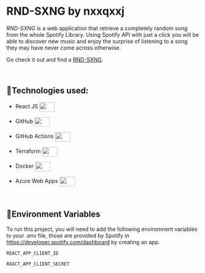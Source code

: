 # RND-SXNG by nxxqxxj

_RND-SXNG_ is a web application that retrieve a completely random song from the whole Spotify Library. Using Spotify API with just a click you will be able to discover new music and enjoy the surprise of listening to a song they may have never come across otherwise.

Go check it out and find a [RND-SXNG](https://rnd-sxng.joaquin7ap.com/).

<br>

## 🎷Technologies used:

- React JS
  <img src="https://raw.githubusercontent.com/gilbarbara/logos/1b8f5561d14ba9b8cf760c0df2fe56338cdcdbb3/logos/react.svg" width="40" height="25" align="center">

- GitHub
  <img src="https://raw.githubusercontent.com/gilbarbara/logos/1b8f5561d14ba9b8cf760c0df2fe56338cdcdbb3/logos/github-icon.svg" width="40" height="25" align="center">

- GitHub Actions
  <img src="https://raw.githubusercontent.com/gilbarbara/logos/1b8f5561d14ba9b8cf760c0df2fe56338cdcdbb3/logos/github-actions.svg" width="40" height="25" align="center">

- Terraform
  <img src="https://raw.githubusercontent.com/gilbarbara/logos/1b8f5561d14ba9b8cf760c0df2fe56338cdcdbb3/logos/terraform-icon.svg" width="40" height="25" align="center">

- Docker
  <img src="https://raw.githubusercontent.com/gilbarbara/logos/1b8f5561d14ba9b8cf760c0df2fe56338cdcdbb3/logos/docker-icon.svg" width="40" height="25" align="center">

- Azure Web Apps
  <img src="https://raw.githubusercontent.com/gilbarbara/logos/1b8f5561d14ba9b8cf760c0df2fe56338cdcdbb3/logos/microsoft-azure.svg" width="40" height="25" align="center">

<br>

## 🎸Environment Variables

To run this project, you will need to add the following environment variables to your .env file, those are provided by Spotify in https://developer.spotify.com/dashboard by creating an app.

`REACT_APP_CLIENT_ID`

`REACT_APP_CLIENT_SECRET`
